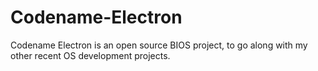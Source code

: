 # Codename-Electron
Codename Electron is an open source BIOS project, to go along with my other recent OS development projects.
